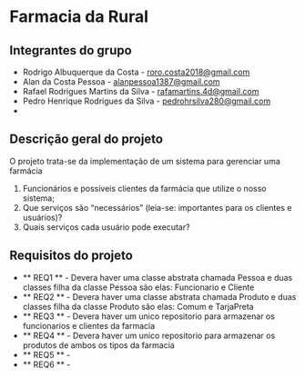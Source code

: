 # Farmacia da Rural

## Integrantes do grupo
* Rodrigo Albuquerque da Costa - roro.costa2018@gmail.com
* Alan da Costa Pessoa - alanpessoa1387@gmail.com
* Rafael Rodrigues Martins da Silva - rafamartins.4d@gmail.com
* Pedro Henrique Rodrigues da Silva - pedrohrsilva280@gmail.com
*

## Descrição geral do projeto
O projeto trata-se da implementação de um sistema para gerenciar uma farmácia 

 1. Funcionários e possíveis clientes da farmácia que utilize o nosso sistema;
 2. Que serviços são “necessários” (leia-se: importantes para os clientes e usuários)?
 3. Quais serviços cada usuário pode executar?

## Requisitos do projeto

* ** REQ1 ** - Devera haver uma classe abstrata chamada Pessoa e duas classes filha da classe Pessoa são elas: Funcionario e Cliente
* ** REQ2 ** - Devera haver uma classe abstrata chamada Produto e duas classes filha da classe Produto são elas: Comum e TarjaPreta
* ** REQ3 ** - Devera haver um unico repositorio para armazenar os funcionarios e clientes da farmacia 
* ** REQ4 ** - Devera haver um unico repositorio para armazenar os produtos de ambos os tipos da farmacia
* ** REQ5 ** -
* ** REQ6 ** -
